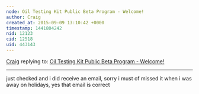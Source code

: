 ```yaml
---
node: Oil Testing Kit Public Beta Program - Welcome!
author: Craig
created_at: 2015-09-09 13:10:42 +0000
timestamp: 1441804242
nid: 12123
cid: 12518
uid: 443143
---
```




[Craig](../profile/Craig) replying to: [Oil Testing Kit Public Beta Program - Welcome!](../notes/ygzstc/08-05-2015/oil-testing-kit-public-beta-program-announcing-participants)

----
just checked and i did receive an email, sorry i must of missed it when i was away on holidays, yes that email is correct
